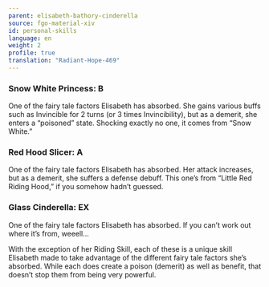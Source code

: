 ```yaml
---
parent: elisabeth-bathory-cinderella
source: fgo-material-xiv
id: personal-skills
language: en
weight: 2
profile: true
translation: "Radiant-Hope-469"
---
```


### Snow White Princess: B

One of the fairy tale factors Elisabeth has absorbed. She gains various buffs such as Invincible for 2 turns (or 3 times Invincibility), but as a demerit, she enters a “poisoned” state. Shocking exactly no one, it comes from “Snow White.”

### Red Hood Slicer: A

One of the fairy tale factors Elisabeth has absorbed. Her attack increases, but as a demerit, she suffers a defense debuff. This one’s from “Little Red Riding Hood,” if you somehow hadn’t guessed.

### Glass Cinderella: EX

One of the fairy tale factors Elisabeth has absorbed. If you can’t work out where it’s from, weeell…

With the exception of her Riding Skill, each of these is a unique skill Elisabeth made to take advantage of the different fairy tale factors she’s absorbed. While each does create a poison (demerit) as well as benefit, that doesn’t stop them from being very powerful.
